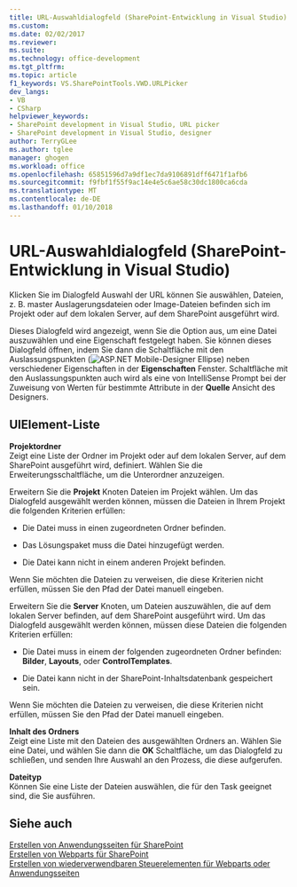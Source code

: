 ```yaml
---
title: URL-Auswahldialogfeld (SharePoint-Entwicklung in Visual Studio) | Microsoft Docs
ms.custom: 
ms.date: 02/02/2017
ms.reviewer: 
ms.suite: 
ms.technology: office-development
ms.tgt_pltfrm: 
ms.topic: article
f1_keywords: VS.SharePointTools.VWD.URLPicker
dev_langs:
- VB
- CSharp
helpviewer_keywords:
- SharePoint development in Visual Studio, URL picker
- SharePoint development in Visual Studio, designer
author: TerryGLee
ms.author: tglee
manager: ghogen
ms.workload: office
ms.openlocfilehash: 65851596d7a9df1ec7da9106891dff6471f1afb6
ms.sourcegitcommit: f9fbf1f55f9ac14e4e5c6ae58c30dc1800ca6cda
ms.translationtype: MT
ms.contentlocale: de-DE
ms.lasthandoff: 01/10/2018
---
```

# <a name="url-picker-dialog-box-sharepoint-development-in-visual-studio"></a>URL-Auswahldialogfeld (SharePoint-Entwicklung in Visual Studio)
  Klicken Sie im Dialogfeld Auswahl der URL können Sie auswählen, Dateien, z. B. master Auslagerungsdateien oder Image-Dateien befinden sich im Projekt oder auf dem lokalen Server, auf dem SharePoint ausgeführt wird.  
  
 Dieses Dialogfeld wird angezeigt, wenn Sie die Option aus, um eine Datei auszuwählen und eine Eigenschaft festgelegt haben. Sie können dieses Dialogfeld öffnen, indem Sie dann die Schaltfläche mit den Auslassungspunkten (![ASP.NET Mobile-Designer Ellipse](../sharepoint/media/mwellipsis.gif "ASP.NET Mobile-Designer Ellipse")) neben verschiedener Eigenschaften in der **Eigenschaften** Fenster. Schaltfläche mit den Auslassungspunkten auch wird als eine von IntelliSense Prompt bei der Zuweisung von Werten für bestimmte Attribute in der **Quelle** Ansicht des Designers.  
  
## <a name="uielement-list"></a>UIElement-Liste  
 **Projektordner**  
 Zeigt eine Liste der Ordner im Projekt oder auf dem lokalen Server, auf dem SharePoint ausgeführt wird, definiert. Wählen Sie die Erweiterungsschaltfläche, um die Unterordner anzuzeigen.  
  
 Erweitern Sie die **Projekt** Knoten Dateien im Projekt wählen. Um das Dialogfeld ausgewählt werden können, müssen die Dateien in Ihrem Projekt die folgenden Kriterien erfüllen:  
  
-   Die Datei muss in einen zugeordneten Ordner befinden.  
  
-   Das Lösungspaket muss die Datei hinzugefügt werden.  
  
-   Die Datei kann nicht in einem anderen Projekt befinden.  
  
 Wenn Sie möchten die Dateien zu verweisen, die diese Kriterien nicht erfüllen, müssen Sie den Pfad der Datei manuell eingeben.  
  
 Erweitern Sie die **Server** Knoten, um Dateien auszuwählen, die auf dem lokalen Server befinden, auf dem SharePoint ausgeführt wird. Um das Dialogfeld ausgewählt werden können, müssen diese Dateien die folgenden Kriterien erfüllen:  
  
-   Die Datei muss in einem der folgenden zugeordneten Ordner befinden: **Bilder**, **Layouts**, oder **ControlTemplates**.  
  
-   Die Datei kann nicht in der SharePoint-Inhaltsdatenbank gespeichert sein.  
  
 Wenn Sie möchten die Dateien zu verweisen, die diese Kriterien nicht erfüllen, müssen Sie den Pfad der Datei manuell eingeben.  
  
 **Inhalt des Ordners**  
 Zeigt eine Liste mit den Dateien des ausgewählten Ordners an. Wählen Sie eine Datei, und wählen Sie dann die **OK** Schaltfläche, um das Dialogfeld zu schließen, und senden Ihre Auswahl an den Prozess, die diese aufgerufen.  
  
 **Dateityp**  
 Können Sie eine Liste der Dateien auswählen, die für den Task geeignet sind, die Sie ausführen.  
  
## <a name="see-also"></a>Siehe auch  
 [Erstellen von Anwendungsseiten für SharePoint](../sharepoint/creating-application-pages-for-sharepoint.md)   
 [Erstellen von Webparts für SharePoint](../sharepoint/creating-web-parts-for-sharepoint.md)   
 [Erstellen von wiederverwendbaren Steuerelementen für Webparts oder Anwendungsseiten](../sharepoint/creating-reusable-controls-for-web-parts-or-application-pages.md)   
  
  